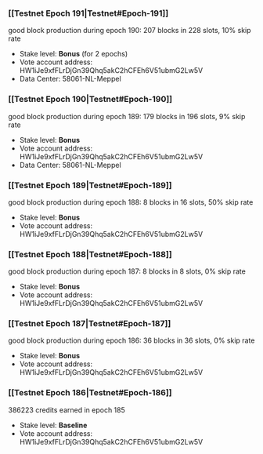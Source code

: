 ### [[Testnet Epoch 191|Testnet#Epoch-191]]
good block production during epoch 190: 207 blocks in 228 slots, 10% skip rate
* Stake level: **Bonus** (for 2 epochs)
* Vote account address: HW1iJe9xfFLrDjGn39Qhq5akC2hCFEh6V51ubmG2Lw5V
* Data Center: 58061-NL-Meppel
### [[Testnet Epoch 190|Testnet#Epoch-190]]
good block production during epoch 189: 179 blocks in 196 slots, 9% skip rate
* Stake level: **Bonus**
* Vote account address: HW1iJe9xfFLrDjGn39Qhq5akC2hCFEh6V51ubmG2Lw5V
* Data Center: 58061-NL-Meppel
### [[Testnet Epoch 189|Testnet#Epoch-189]]
good block production during epoch 188: 8 blocks in 16 slots, 50% skip rate
* Stake level: **Bonus**
* Vote account address: HW1iJe9xfFLrDjGn39Qhq5akC2hCFEh6V51ubmG2Lw5V
### [[Testnet Epoch 188|Testnet#Epoch-188]]
good block production during epoch 187: 8 blocks in 8 slots, 0% skip rate
* Stake level: **Bonus**
* Vote account address: HW1iJe9xfFLrDjGn39Qhq5akC2hCFEh6V51ubmG2Lw5V
### [[Testnet Epoch 187|Testnet#Epoch-187]]
good block production during epoch 186: 36 blocks in 36 slots, 0% skip rate
* Stake level: **Bonus**
* Vote account address: HW1iJe9xfFLrDjGn39Qhq5akC2hCFEh6V51ubmG2Lw5V
### [[Testnet Epoch 186|Testnet#Epoch-186]]
386223 credits earned in epoch 185
* Stake level: **Baseline**
* Vote account address: HW1iJe9xfFLrDjGn39Qhq5akC2hCFEh6V51ubmG2Lw5V